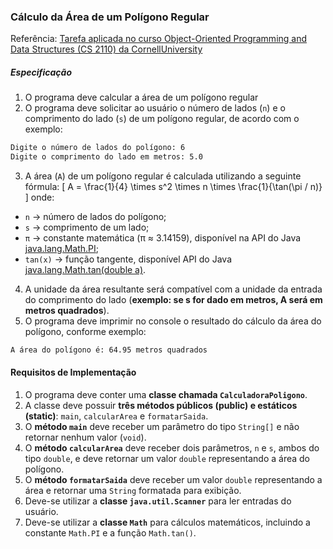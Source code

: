 ### Cálculo da Área de um Polígono Regular

Referência: [Tarefa aplicada no curso Object-Oriented Programming and Data Structures (CS 2110) da CornellUniversity](https://www.cs.cornell.edu/courses/cs2110/2025sp/assignments/a1_handout.html)

##### Especificação

1. O programa deve calcular a área de um polígono regular
2. O programa deve solicitar ao usuário o número de lados (`n`) e o comprimento do lado (`s`) de um polígono regular, de acordo com o exemplo:

```bash
Digite o número de lados do polígono: 6
Digite o comprimento do lado em metros: 5.0
```
3. A área (`A`) de um polígono regular é calculada utilizando a seguinte fórmula:
\[
A = \frac{1}{4} \times s^2 \times n \times \frac{1}{\tan(\pi / n)}
\]
onde:
- `n` → número de lados do polígono;
- `s` → comprimento de um lado;
- `π` → constante matemática (π ≈ 3.14159), disponível na API do Java [java.lang.Math.PI](https://docs.oracle.com/javase/8/docs/api/java/lang/Math.html#PI);
- `tan(x)` → função tangente, disponível API do Java [java.lang.Math.tan(double a)](https://docs.oracle.com/javase/8/docs/api/java/lang/Math.html#tan-double-).
4. A unidade da área resultante será compatível com a unidade da entrada do comprimento do lado (**exemplo: se s for dado em metros, A será em metros quadrados**).
5. O programa deve imprimir no console o resultado do cálculo da área do polígono, conforme exemplo:
```bash
A área do polígono é: 64.95 metros quadrados
```
#### Requisitos de Implementação
1. O programa deve conter uma **classe chamada `CalculadoraPoligono`**.
2. A classe deve possuir **três métodos públicos (public) e estáticos (static)**: `main`, `calcularArea` e `formatarSaida`.
3. O **método `main`** deve receber um parâmetro do tipo `String[]` e não retornar nenhum valor (`void`).
4. O **método `calcularArea`** deve receber dois parâmetros, `n` e `s`, ambos do tipo `double`, e deve retornar um valor `double` representando a área do polígono.
5. O **método `formatarSaida`** deve receber um valor `double` representando a área e retornar uma `String` formatada para exibição.
6. Deve-se utilizar a **classe `java.util.Scanner`** para ler entradas do usuário.
7. Deve-se utilizar a **classe `Math`** para cálculos matemáticos, incluindo a constante `Math.PI` e a função `Math.tan()`.